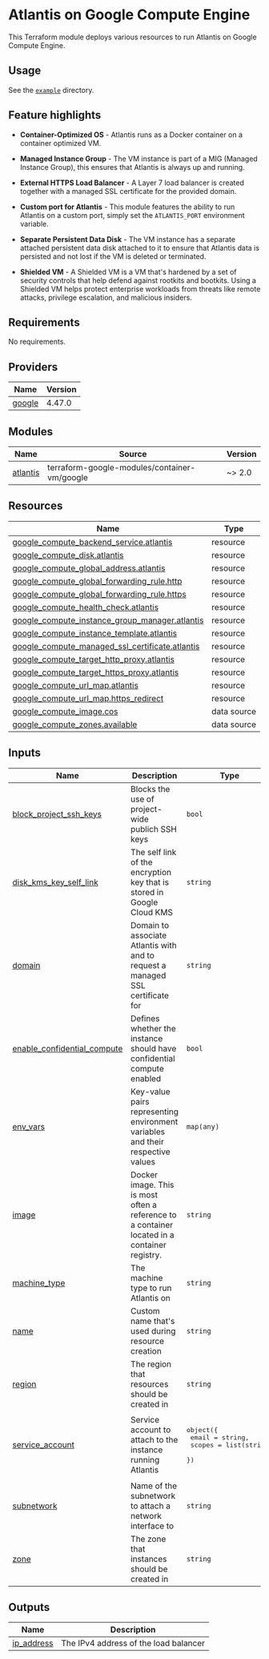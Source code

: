 # Atlantis on Google Compute Engine

This Terraform module deploys various resources to run Atlantis on Google Compute Engine.

## Usage

See the [`example`](https://github.com/bschaatsbergen/atlantis-on-gcp-vm/tree/master/example/basic) directory.

## Feature highlights

- **Container-Optimized OS** - Atlantis runs as a Docker container on a container optimized VM.

- **Managed Instance Group** - The VM instance is part of a MIG (Managed Instance Group), this ensures that Atlantis is always up and running.

- **External HTTPS Load Balancer** - A Layer 7 load balancer is created together with a managed SSL certificate for the provided domain.

- **Custom port for Atlantis** - This module features the ability to run Atlantis on a custom port, simply set the `ATLANTIS_PORT` environment variable.

- **Separate Persistent Data Disk** - The VM instance has a separate attached persistent data disk attached to it to ensure that Atlantis data is persisted and not lost if the VM is deleted or terminated.

- **Shielded VM** - A Shielded VM is a VM that's hardened by a set of security controls that help defend against rootkits and bootkits. Using a Shielded VM helps protect enterprise workloads from threats like remote attacks, privilege escalation, and malicious insiders.

<!-- BEGINNING OF PRE-COMMIT-TERRAFORM DOCS HOOK -->
## Requirements

No requirements.

## Providers

| Name | Version |
|------|---------|
| <a name="provider_google"></a> [google](#provider\_google) | 4.47.0 |

## Modules

| Name | Source | Version |
|------|--------|---------|
| <a name="module_atlantis"></a> [atlantis](#module\_atlantis) | terraform-google-modules/container-vm/google | ~> 2.0 |

## Resources

| Name | Type |
|------|------|
| [google_compute_backend_service.atlantis](https://registry.terraform.io/providers/hashicorp/google/latest/docs/resources/compute_backend_service) | resource |
| [google_compute_disk.atlantis](https://registry.terraform.io/providers/hashicorp/google/latest/docs/resources/compute_disk) | resource |
| [google_compute_global_address.atlantis](https://registry.terraform.io/providers/hashicorp/google/latest/docs/resources/compute_global_address) | resource |
| [google_compute_global_forwarding_rule.http](https://registry.terraform.io/providers/hashicorp/google/latest/docs/resources/compute_global_forwarding_rule) | resource |
| [google_compute_global_forwarding_rule.https](https://registry.terraform.io/providers/hashicorp/google/latest/docs/resources/compute_global_forwarding_rule) | resource |
| [google_compute_health_check.atlantis](https://registry.terraform.io/providers/hashicorp/google/latest/docs/resources/compute_health_check) | resource |
| [google_compute_instance_group_manager.atlantis](https://registry.terraform.io/providers/hashicorp/google/latest/docs/resources/compute_instance_group_manager) | resource |
| [google_compute_instance_template.atlantis](https://registry.terraform.io/providers/hashicorp/google/latest/docs/resources/compute_instance_template) | resource |
| [google_compute_managed_ssl_certificate.atlantis](https://registry.terraform.io/providers/hashicorp/google/latest/docs/resources/compute_managed_ssl_certificate) | resource |
| [google_compute_target_http_proxy.atlantis](https://registry.terraform.io/providers/hashicorp/google/latest/docs/resources/compute_target_http_proxy) | resource |
| [google_compute_target_https_proxy.atlantis](https://registry.terraform.io/providers/hashicorp/google/latest/docs/resources/compute_target_https_proxy) | resource |
| [google_compute_url_map.atlantis](https://registry.terraform.io/providers/hashicorp/google/latest/docs/resources/compute_url_map) | resource |
| [google_compute_url_map.https_redirect](https://registry.terraform.io/providers/hashicorp/google/latest/docs/resources/compute_url_map) | resource |
| [google_compute_image.cos](https://registry.terraform.io/providers/hashicorp/google/latest/docs/data-sources/compute_image) | data source |
| [google_compute_zones.available](https://registry.terraform.io/providers/hashicorp/google/latest/docs/data-sources/compute_zones) | data source |

## Inputs

| Name | Description | Type | Default | Required |
|------|-------------|------|---------|:--------:|
| <a name="input_block_project_ssh_keys"></a> [block\_project\_ssh\_keys](#input\_block\_project\_ssh\_keys) | Blocks the use of project-wide publich SSH keys | `bool` | `false` | no |
| <a name="input_disk_kms_key_self_link"></a> [disk\_kms\_key\_self\_link](#input\_disk\_kms\_key\_self\_link) | The self link of the encryption key that is stored in Google Cloud KMS | `string` | `null` | no |
| <a name="input_domain"></a> [domain](#input\_domain) | Domain to associate Atlantis with and to request a managed SSL certificate for | `string` | n/a | yes |
| <a name="input_enable_confidential_compute"></a> [enable\_confidential\_compute](#input\_enable\_confidential\_compute) | Defines whether the instance should have confidential compute enabled | `bool` | `false` | no |
| <a name="input_env_vars"></a> [env\_vars](#input\_env\_vars) | Key-value pairs representing environment variables and their respective values | `map(any)` | n/a | yes |
| <a name="input_image"></a> [image](#input\_image) | Docker image. This is most often a reference to a container located in a container registry. | `string` | `"ghcr.io/runatlantis/atlantis:latest"` | no |
| <a name="input_machine_type"></a> [machine\_type](#input\_machine\_type) | The machine type to run Atlantis on | `string` | `"n2-standard-2"` | no |
| <a name="input_name"></a> [name](#input\_name) | Custom name that's used during resource creation | `string` | n/a | yes |
| <a name="input_region"></a> [region](#input\_region) | The region that resources should be created in | `string` | n/a | yes |
| <a name="input_service_account"></a> [service\_account](#input\_service\_account) | Service account to attach to the instance running Atlantis | <pre>object({<br>    email  = string,<br>    scopes = list(string)<br>  })</pre> | <pre>{<br>  "email": "",<br>  "scopes": [<br>    "cloud-platform"<br>  ]<br>}</pre> | no |
| <a name="input_subnetwork"></a> [subnetwork](#input\_subnetwork) | Name of the subnetwork to attach a network interface to | `string` | n/a | yes |
| <a name="input_zone"></a> [zone](#input\_zone) | The zone that instances should be created in | `string` | `null` | no |

## Outputs

| Name | Description |
|------|-------------|
| <a name="output_ip_address"></a> [ip\_address](#output\_ip\_address) | The IPv4 address of the load balancer |
<!-- END OF PRE-COMMIT-TERRAFORM DOCS HOOK -->